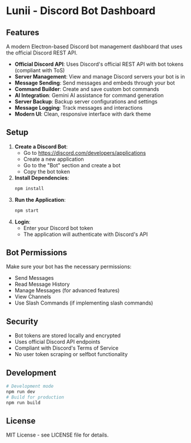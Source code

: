# Lunii - Discord Bot Dashboard

## Features
A modern Electron-based Discord bot management dashboard that uses the official Discord REST API.
- **Official Discord API**: Uses Discord's official REST API with bot tokens (compliant with ToS)
- **Server Management**: View and manage Discord servers your bot is in
- **Message Sending**: Send messages and embeds through your bot
- **Command Builder**: Create and save custom bot commands
- **AI Integration**: Gemini AI assistance for command generation
- **Server Backup**: Backup server configurations and settings
- **Message Logging**: Track messages and interactions
- **Modern UI**: Clean, responsive interface with dark theme
## Setup
1. **Create a Discord Bot**:
   - Go to https://discord.com/developers/applications
   - Create a new application
   - Go to the "Bot" section and create a bot
   - Copy the bot token
2. **Install Dependencies**:
   ```bash
   npm install
   ```
3. **Run the Application**:
   ```bash
   npm start
   ```
4. **Login**:
   - Enter your Discord bot token
   - The application will authenticate with Discord's API
## Bot Permissions
Make sure your bot has the necessary permissions:
- Send Messages
- Read Message History
- Manage Messages (for advanced features)
- View Channels
- Use Slash Commands (if implementing slash commands)
## Security
- Bot tokens are stored locally and encrypted
- Uses official Discord API endpoints
- Compliant with Discord's Terms of Service
- No user token scraping or selfbot functionality
## Development
```bash
# Development mode
npm run dev
# Build for production
npm run build
```
## License
MIT License - see LICENSE file for details.